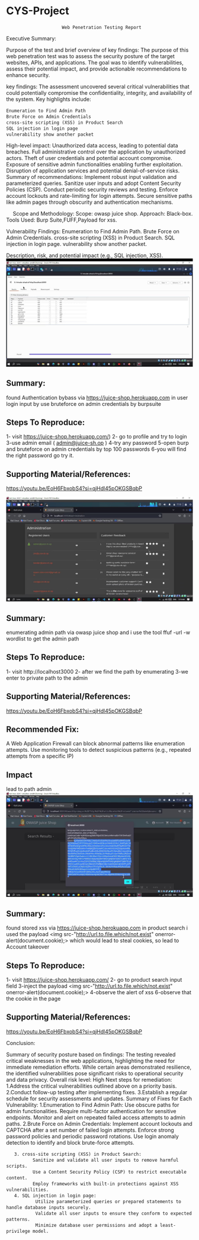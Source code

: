 # CYS-Project
                         Web Penetration Testing Report

Executive Summary:

Purpose of the test and brief overview of key findings:
The purpose of this web penetration test was to assess the security posture of the target websites, APIs, and applications. The goal was to identify vulnerabilities, assess their potential impact, and provide actionable recommendations to enhance security.

key findings:
The assessment uncovered several critical vulnerabilities that could potentially compromise the confidentiality, integrity, and availability of the system. Key highlights include:

    Enumeration to Find Admin Path
    Brute Force on Admin Credentials
    cross-site scripting (XSS) in Product Search
    SQL injection in login page
    vulnerability show another packet

High-level impact:
Unauthorized data access, leading to potential data breaches.
Full administrative control over the application by unauthorized actors.
Theft of user credentials and potential account compromise.
Exposure of sensitive admin functionalities enabling further exploitation.
Disruption of application services and potential denial-of-service risks.
 Summary of recommendations:
           Implement robust input validation and parameterized queries.
           Sanitize user inputs and adopt Content Security Policies (CSP).
           Conduct periodic security reviews and testing.
           Enforce account lockouts and rate-limiting for login attempts.
           Secure sensitive paths like admin pages through obscurity and authentication mechanisms.


  
Scope and Methodology:
       Scope: owasp juice shop.
       Approach: Black-box.
       Tools Used: Burp Suite,FUFF,Payload for xss.

 Vulnerability Findings:
                 Enumeration to Find Admin Path.
                 Brute Force on Admin Credentials.
                 cross-site scripting (XSS) in Product Search.
                 SQL injection in login page.
                 vulnerability show another packet.
                 
 Description, risk, and potential impact (e.g., SQL injection, XSS).
 ![Brute Force](Image2024.jpg)
 ## Summary:
found Authentication bybass via https://juice-shop.herokuapp.com in user login input by use bruteforce on admin credentials by burpsuite

## Steps To Reproduce:

1- visit https://juice-shop.herokuapp.com/)
2- go to profile and try to login
3-use admin email ( admin@juice-sh.op )
4-try any password 
5-open burp and bruteforce on admin credentials by top 100 passwords
6-you will find the right password go try it.

## Supporting Material/References:

https://youtu.be/EoH6FbxobS4?si=qjHdl45pOKGSBqbP

![Brute Force](Image.jpg)
## Summary:

enumerating admin path via owasp juice shop and i use the tool ffuf -url -w wordlist to get the admin path 

## Steps To Reproduce:

1- visit http://localhost3000
2- after we find the path by enumerating
3-we enter to private path to the admin
## Supporting Material/References:

https://youtu.be/EoH6FbxobS4?si=qjHdl45pOKGSBqbP
## Recommended Fix:

A Web Application Firewall can block abnormal patterns like enumeration attempts.
Use monitoring tools to detect suspicious patterns (e.g., repeated attempts from a specific IP)
## Impact

lead to path admin
![Brute Force](WhatsAppImage2024-12-27at23.29.43_05e77862.jpg)
## Summary:

found stored xss via https://juice-shop.herokuapp.com in product search i used the payload <img src-"http://url.to.file.which/not.exist" onerror-alert(document.cookie);> which would lead to steal cookies, so lead to Account takeover

## Steps To Reproduce:

1- visit https://juice-shop.herokuapp.com/
2- go to product search input field
3-inject the payload <img src-"http://url.to.file.which/not.exist" onerror-alert(document.cookie);>
4-observe the alert of xss
6-observe that the cookie in the page
## Supporting Material/References:

https://youtu.be/EoH6FbxobS4?si=qjHdl45pOKGSBqbP 


Conclusion:

Summary of security posture based on findings:
The testing revealed critical weaknesses in the web applications, highlighting the need for immediate remediation efforts. While certain areas demonstrated resilience, the identified vulnerabilities pose significant risks to operational security and data privacy.
Overall risk level: High
Next steps for remediation:
        1.Address the critical vulnerabilities outlined above on a priority basis.
        2.Conduct follow-up testing after implementing fixes.
        3.Establish a regular schedule for security assessments and updates.
Summary of Fixes for Each Vulnerability:
      1.Enumeration to Find Admin Path:
              Use obscure paths for admin functionalities.
              Require multi-factor authentication for sensitive endpoints.
              Monitor and alert on repeated failed access attempts to admin paths.
       2.Brute Force on Admin Credentials: 
              Implement account lockouts and CAPTCHA after a set number of failed login attempts.
              Enforce strong password policies and periodic password rotations.
              Use login anomaly detection to identify and block brute-force attempts.

       3. cross-site scripting (XSS) in Product Search:
              Sanitize and validate all user inputs to remove harmful scripts.
              Use a Content Security Policy (CSP) to restrict executable content.
              Employ frameworks with built-in protections against XSS vulnerabilities.
       4. SQL injection in login page:
               Utilize parameterized queries or prepared statements to handle database inputs securely.
               Validate all user inputs to ensure they conform to expected patterns.
               Minimize database user permissions and adopt a least-privilege model.







 

 


